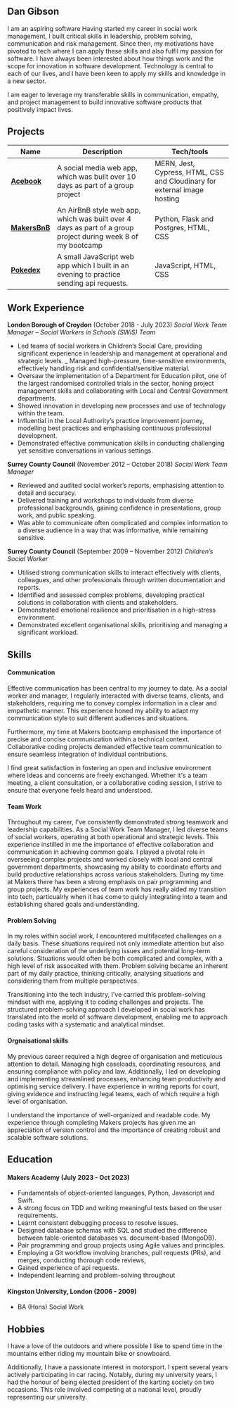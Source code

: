 ## Dan Gibson

I am an aspiring software Having started my career in social work management, I built critical skills in leadership, problem solving, communication and risk management. Since then, my motivations have pivoted to tech where I can apply these skills and also fulfil my passion for software. I have always been interested about how things work and the scope for innovation in software development. Technology is central to each of our lives, and I have been keen to apply my skills and knowledge in a new sector. 

I am eager to leverage my transferable skills in communication, empathy, and project management to build innovative software products that positively impact lives. 



## Projects

| Name                         | Description       | Tech/tools        |
| ---------------------------- | ----------------- | ----------------- |
| [**Acebook**](https://github.com/spcmarine/Acebook-Web-App) | A social media web app, which was built over 10 days as part of a group project | MERN, Jest, Cypress, HTML, CSS and Cloudinary for external image hosting              |
| [**MakersBnB**](https://github.com/spcmarine/MakersBnB) | An AirBnB style web app, which was built over 4 days as part of a group project during week 8 of my bootcamp  | Python, Flask and Postgres, HTML, CSS              |
| [**Pokedex**](https://github.com/spcmarine/Pokedex) | A small JavaScript web app which I built in an evening to practice sending api requests. | JavaScript, HTML, CSS |

## Work Experience

**London Borough of Croydon** 
(October 2018 - July 2023)
_Social Work Team Manager – Social Workers in Schools (SWiS) Team_ 

- Led teams of social workers in Children’s Social Care, providing significant experience in leadership and management at operational and strategic levels.
_ Managed high-pressure, time-sensitive environments, effectively handling risk and confidential/sensitive material.
- Oversaw the implementation of a Department for Education pilot, one of the largest randomised controlled trials in the sector, honing project management skills and collaborating with Local and Central Government departments. 
- Showed innovation in developing new processes and use of technology within the team. 
- Influential in the Local Authority’s practice improvement journey, modelling best practices and emphasising continuous professional development.
- Demonstrated effective communication skills in conducting challenging yet sensitive conversations in various settings.

**Surrey County Council** 
(November 2012 – October 2018)
_Social Work Team Manager_

- Reviewed and audited social worker’s reports, emphasising attention to detail and accuracy.
- Delivered training and workshops to individuals from diverse professional backgrounds, gaining confidence in presentations, group work, and public speaking.
- Was able to communicate often complicated and complex information to a diverse audience in a way that was informative, while remaining sensitive. 

**Surrey County Council** 
(September 2009 – November 2012)
_Children’s Social Worker_

- Utilised strong communication skills to interact effectively with clients, colleagues, and other professionals through written documentation and reports.
- Identified and assessed complex problems, developing practical solutions in collaboration with clients and stakeholders.
- Demonstrated emotional resilience and prioritisation in a high-stress environment.
- Demonstrated excellent organisational skills, prioritising and managing a significant workload. 


## Skills

#### Communication
Effective communication has been central to my journey to date. As a social worker and manager, I regularly interacted with diverse teams, clients, and stakeholders, requiring me to convey complex information in a clear and empathetic manner. This experience honed my ability to adapt my communication style to suit different audiences and situations. 

Furthermore, my time at Makers bootcamp emphasised the importance of precise and concise communication within a technical context. Collaborative coding projects demanded effective team communication to ensure seamless integration of individual contributions.

I find great satisfaction in fostering an open and inclusive environment where ideas and concerns are freely exchanged. Whether it's a team meeting, a client consultation, or a collaborative coding session, I strive to ensure that everyone feels heard and understood.

#### Team Work
Throughout my career, I've consistently demonstrated strong teamwork and leadership capabilities. As a Social Work Team Manager, I led diverse teams of social workers, operating at both operational and strategic levels. This experience instilled in me the importance of effective collaboration and communication in achieving common goals. I played a pivotal role in overseeing complex projects and worked closely with local and central government departments, showcasing my ability to coordinate efforts and build productive relationships across various stakeholders. During my time at Makers there has been a strong emphasis on pair programming and group projects. My experiences of team work has really aided my transition into tech, particualrly when it has come to quicly integrating into a team and establishing shared goals and understanding. 

#### Problem Solving

In my roles within social work, I encountered multifaceted challenges on a daily basis. These situations required not only immediate attention but also careful consideration of the underlying issues and potential long-term solutions. Situations would often be both complicated and complex, with a high level of risk assocaited with them. Problem solving became an inherent part of my daily practice, thinking critically, analysing situations and considering them from multiple perspectives. 

Transitioning into the tech industry, I've carried this problem-solving mindset with me, applying it to coding challenges and projects. The structured problem-solving approach I developed in social work has translated into the world of software development, enabling me to approach coding tasks with a systematic and analytical mindset.

#### Orgnaisational skills

My previous career required a high degree of organisation and meticulous attention to detail. Managing high caseloads, coordinating resources, and ensuring compliance with policy and law. Additionally, I led on developing and implementing streamlined processes, enhancing team productivity and optimising service delivery. I have experience in writing reports for court, giving evidence and instructing legal teams, each of which require a high level of organisation. 

I understand the importance of well-organized and readable code. My experience through completing Makers projects has given me an appreciation of version control and the importance of creating robust and scalable software solutions.


## Education

#### Makers Academy (July 2023 - Oct 2023)

- Fundamentals of object-oriented languages, Python, Javascript and Swift.
- A strong focus on TDD and writing meaningful tests based on the user requirements.
- Learnt consistent debugging process to resolve issues.
- Designed database schemas with SQL and studied the difference between table-oriented databases vs. document-based (MongoDB).
- Pair programming and group projects using Agile values and principles.
- Employing a Git workflow involving branches, pull requests (PRs), and merges, conducting thorough code reviews,
- Gained experience of api requests.
- Independent learning and problem-solving throughout

#### Kingston University, London (2006 - 2009)

- BA (Hons) Social Work

## Hobbies

I have a love of the outdoors and where possible I like to spend time in the mountains either riding my mountain bike or snowboard. 

Additionally, I have a passionate interest in motorsport. I spent several years actively participating in car racing. Notably, during my university years, I had the honour of being elected president of the karting society on two occasions. This role involved competing at a national level, proudly representing our university.
